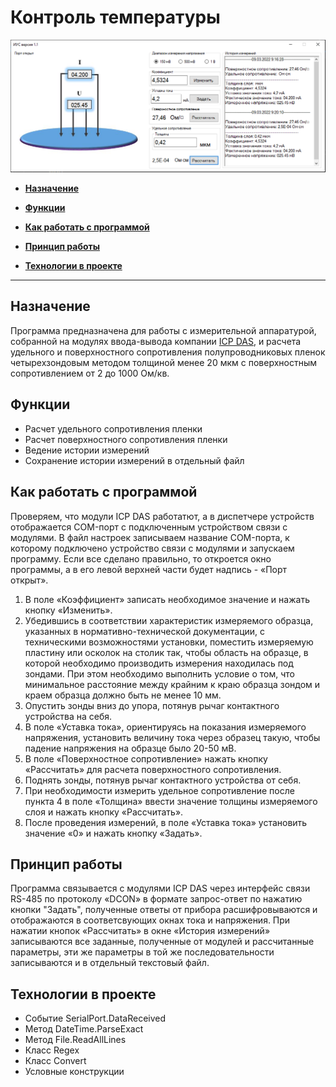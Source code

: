 # Контроль температуры

<div align="center">
<img src="https://github.com/AlexandrIdVy/ius/blob/master/demo.PNG"> 
</div>

* **[Назначение](#target)**

* **[Функции](#functions)**

* **[Как работать с программой](#how-to-work)**

* **[Принцип работы](#work)**

* **[Технологии в проекте](#technologies)**

---

## <a name="target"></a> Назначение

Программа предназначена для работы с измерительной аппаратурой, собранной на модулях ввода-вывода компании [ICP DAS](https://icp-das.ru/), и расчета удельного и поверхностного сопротивления полупроводниковых пленок четырехзондовым методом толщиной менее 20 мкм с поверхностным сопротивлением от 2 до 1000 Ом/кв.  

## <a name="functions"></a> Функции

* Расчет удельного сопротивления пленки
* Расчет поверхностного сопротивления пленки
* Ведение истории измерений
* Сохранение истории измерений в отдельный файл


## <a name="how-to-work"></a> Как работать с программой

Проверяем, что модули ICP DAS работатют, а в диспетчере устройств отображается COM-порт с подключенным устройством связи с модулями. В файл настроек записываем название COM-порта, к которому подключено устройство связи с модулями и запускаем программу. Если все сделано правильно, то откроется окно программы, а в его левой верхней части будет надпись - «Порт открыт». 
1.  В поле «Коэффициент» записать необходимое значение и нажать кнопку «Изменить».
2.  Убедившись в соответствии характеристик измеряемого образца,
указанных в нормативно-технической документации, с
техническими возможностями установки, поместить измеряемую
пластину или осколок на столик так, чтобы область на образце, в
которой необходимо производить измерения находилась под
зондами. При этом необходимо выполнить условие о том, что
минимальное расстояние между крайним к краю образца зондом и
краем образца должно быть не менее 10 мм.
3.  Опустить зонды вниз до упора, потянув рычаг контактного
устройства на себя.
4.  В поле «Уставка тока», ориентируясь на показания измеряемого
напряжения, установить величину тока через образец такую, чтобы
падение напряжения на образце было 20-50 мВ.
5.  В поле «Поверхностное сопротивление» нажать кнопку «Рассчитать» для расчета поверхностного сопротивления.
6.  Поднять зонды, потянув рычаг контактного устройства от себя.
7.  При необходимости измерить удельное сопротивление после пункта
4 в поле «Толщина» ввести значение толщины измеряемого слоя и
нажать кнопку «Рассчитать».
8.  После проведения измерений, в поле «Уставка тока» установить значение «0» и нажать кнопку
«Задать». 

## <a name="work"></a> Принцип работы

Программа связывается с модулями ICP DAS через интерфейс связи RS-485 по протоколу «DCON» в формате запрос-ответ по нажатию кнопки "Задать", полученные ответы от прибора расшифровываются и отображаются в соответсвующих окнах тока и напряжения. При нажатии кнопок «Рассчитать» в окне «История измерений» записываются все заданные, полученные от модулей и рассчитанные параметры, эти же параметры в той же последовательности записываются и в отдельный текстовый файл.

## <a name="technologies"></a> Технологии в проекте

* Событие SerialPort.DataReceived 
* Метод DateTime.ParseExact 
* Метод File.ReadAllLines 
* Класс Regex
* Класс Convert 
* Условные конструкции
